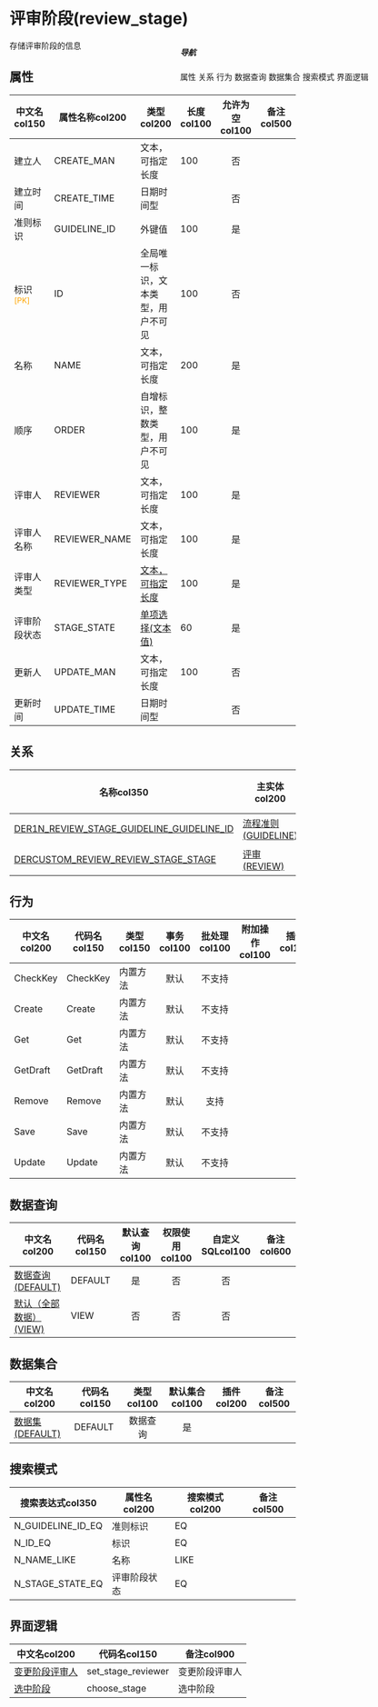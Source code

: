 # 评审阶段(review_stage)  <!-- {docsify-ignore-all} -->


存储评审阶段的信息


## 属性
|    中文名col150 | 属性名称col200           | 类型col200     | 长度col100    |允许为空col100    |  备注col500  |
| --------   |------------| -----  | -----  | :----: | -------- |
|建立人|CREATE_MAN|文本，可指定长度|100|否||
|建立时间|CREATE_TIME|日期时间型||否||
|准则标识|GUIDELINE_ID|外键值|100|是||
|标识<sup class="footnote-symbol"><font color=orange>[PK]</font></sup>|ID|全局唯一标识，文本类型，用户不可见|100|否||
|名称|NAME|文本，可指定长度|200|是||
|顺序|ORDER|自增标识，整数类型，用户不可见|100|是||
|评审人|REVIEWER|文本，可指定长度|100|是||
|评审人名称|REVIEWER_NAME|文本，可指定长度|100|是||
|评审人类型|REVIEWER_TYPE|[文本，可指定长度](index/dictionary_index#reviewer_type "评审人类型")|100|是||
|评审阶段状态|STAGE_STATE|[单项选择(文本值)](index/dictionary_index#stage_state "评审阶段状态")|60|是||
|更新人|UPDATE_MAN|文本，可指定长度|100|否||
|更新时间|UPDATE_TIME|日期时间型||否||


## 关系

<el-row>
<el-tabs v-model="show_der">
<el-tab-pane label="从关系" name="minor">

|  名称col350   | 主实体col200   | 关系类型col200   |    备注col500  |
| -------- |---------- |-----------|----- |
|[DER1N_REVIEW_STAGE_GUIDELINE_GUIDELINE_ID](der/DER1N_REVIEW_STAGE_GUIDELINE_GUIDELINE_ID)|[流程准则(GUIDELINE)](module/TestMgmt/guideline)|1:N关系||
|[DERCUSTOM_REVIEW_REVIEW_STAGE_STAGE](der/DERCUSTOM_REVIEW_REVIEW_STAGE_STAGE)|[评审(REVIEW)](module/TestMgmt/review)|自定义关系||

</el-tab-pane>
</el-tabs>
</el-row>

## 行为
| 中文名col200    | 代码名col150    | 类型col150    | 事务col100   | 批处理col100   | 附加操作col100  | 插件col150    |  备注col300  |
| -------- |---------- |----------- |:----:|:----:|---------| ----- | ----- |
|CheckKey|CheckKey|内置方法|默认|不支持||||
|Create|Create|内置方法|默认|不支持||||
|Get|Get|内置方法|默认|不支持||||
|GetDraft|GetDraft|内置方法|默认|不支持||||
|Remove|Remove|内置方法|默认|支持||||
|Save|Save|内置方法|默认|不支持||||
|Update|Update|内置方法|默认|不支持||||

## 数据查询
| 中文名col200    | 代码名col150    | 默认查询col100 | 权限使用col100 | 自定义SQLcol100 |  备注col600|
| --------  | --------   | :----:  |:----:  | :----:  |----- |
|[数据查询(DEFAULT)](module/TestMgmt/review_stage/query/Default)|DEFAULT|是|否 |否 ||
|[默认（全部数据）(VIEW)](module/TestMgmt/review_stage/query/View)|VIEW|否|否 |否 ||

## 数据集合
| 中文名col200  | 代码名col150  | 类型col100 | 默认集合col100 |   插件col200|   备注col500|
| --------  | --------   | :----:   | :----:   | ----- |----- |
|[数据集(DEFAULT)](module/TestMgmt/review_stage/dataset/Default)|DEFAULT|数据查询|是|||

## 搜索模式
|   搜索表达式col350   |    属性名col200    |    搜索模式col200        |备注col500  |
| -------- |------------|------------|------|
|N_GUIDELINE_ID_EQ|准则标识|EQ||
|N_ID_EQ|标识|EQ||
|N_NAME_LIKE|名称|LIKE||
|N_STAGE_STATE_EQ|评审阶段状态|EQ||

## 界面逻辑
|  中文名col200 | 代码名col150 | 备注col900 |
| --------|--------|--------|
|[变更阶段评审人](module/TestMgmt/review_stage/uilogic/set_stage_reviewer)|set_stage_reviewer|变更阶段评审人|
|[选中阶段](module/TestMgmt/review_stage/uilogic/choose_stage)|choose_stage|选中阶段|

<div style="display: block; overflow: hidden; position: fixed; top: 140px; right: 100px;">

##### 导航
<el-anchor >
<el-anchor-link :href="`#/module/TestMgmt/review_stage?id=属性`">
  属性
</el-anchor-link>
<el-anchor-link :href="`#/module/TestMgmt/review_stage?id=关系`">
  关系
</el-anchor-link>
<el-anchor-link :href="`#/module/TestMgmt/review_stage?id=行为`">
  行为
</el-anchor-link>
<el-anchor-link :href="`#/module/TestMgmt/review_stage?id=数据查询`">
  数据查询
</el-anchor-link>
<el-anchor-link :href="`#/module/TestMgmt/review_stage?id=数据集合`">
  数据集合
</el-anchor-link>
<el-anchor-link :href="`#/module/TestMgmt/review_stage?id=搜索模式`">
  搜索模式
</el-anchor-link>
<el-anchor-link :href="`#/module/TestMgmt/review_stage?id=界面逻辑`">
  界面逻辑
</el-anchor-link>
</el-anchor>
</div>

<script>
 const { createApp } = Vue
  createApp({
    data() {
      return {
show_der:'minor',


      }
    },
    methods: {
    }
  }).use(ElementPlus).mount('#app')
</script>